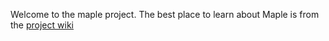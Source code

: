 Welcome to the maple project. The best place to learn about Maple is from the <a href="https://github.com/jgab3103/maple-project/wiki">project wiki</a>

